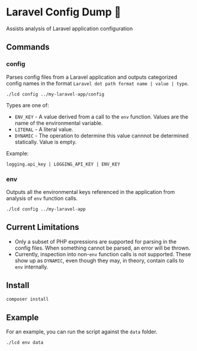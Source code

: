 # Laravel Config Dump 🚚

Assists analysis of Laravel application configuration

## Commands

### config

Parses config files from a Laravel application and outputs categorized config names in the format `Laravel dot path format name | value | type`.

```
./lcd config ../my-laravel-app/config
```

Types are one of:
- `ENV_KEY` - A value derived from a call to the `env` function. Values are the name of the environmental variable.
- `LITERAL` - A literal value. 
- `DYNAMIC` - The operation to determine this value cannnot be determined statically. Value is empty. 

Example:

```
logging.api_key | LOGGING_API_KEY | ENV_KEY
```

### env

Outputs all the environmental keys referenced in the application from analysis of `env` function calls.

```
./lcd config ../my-laravel-app
```


## Current Limitations 
- Only a subset of PHP expressions are supported for parsing in the config files. When something cannot be parsed, an error will be thrown.
- Currently, inspection into non-`env` function calls is not supported. These show up as `DYNAMIC`, even though they may, in theory, contain calls to `env` internally.   

## Install 

```sh
composer install
```

## Example 

For an example, you can run the script against the `data` folder.

```
./lcd env data
```
